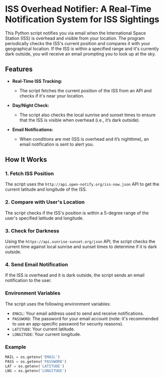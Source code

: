 # ISS Overhead Notifier: A Real-Time Notification System for ISS Sightings

This Python script notifies you via email when the International Space Station (ISS) is overhead and visible from your location. The program periodically checks the ISS's current position and compares it with your geographical location. If the ISS is within a specified range and it's currently dark outside, you will receive an email prompting you to look up at the sky.

## Features

- **Real-Time ISS Tracking:**
  - The script fetches the current position of the ISS from an API and checks if it's near your location.

- **Day/Night Check:**
  - The script also checks the local sunrise and sunset times to ensure that the ISS is visible when overhead (i.e., it’s dark outside).

- **Email Notifications:**
  - When conditions are met (ISS is overhead and it’s nighttime), an email notification is sent to alert you.

## How It Works

### 1. Fetch ISS Position
The script uses the `http://api.open-notify.org/iss-now.json` API to get the current latitude and longitude of the ISS.

### 2. Compare with User's Location
The script checks if the ISS's position is within a 5-degree range of the user's specified latitude and longitude.

### 3. Check for Darkness
Using the `https://api.sunrise-sunset.org/json` API, the script checks the current time against local sunrise and sunset times to determine if it is dark outside.

### 4. Send Email Notification
If the ISS is overhead and it is dark outside, the script sends an email notification to the user.

### Environment Variables

The script uses the following environment variables:

- `EMAIL`: Your email address used to send and receive notifications.
- `PASSWORD`: The password for your email account (note: it's recommended to use an app-specific password for security reasons).
- `LATITUDE`: Your current latitude.
- `LONGITUDE`: Your current longitude.

### Example

```python
MAIL = os.getenv('EMAIL')
PASS = os.getenv('PASSWORD')
LAT = os.getenv('LATITUDE')
LNG = os.getenv('LONGITUDE')

